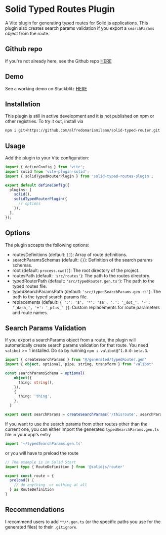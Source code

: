 # Solid Typed Routes Plugin

A Vite plugin for generating typed routes for Solid.js applications. This plugin also creates search params validation if you export a `searchParams` object from the route.

## Github repo

If you're not already here, see the Github repo [HERE](https://github.com/alfredomariamilano/solid-typed-router)

## Demo

See a working demo on Stackblitz [HERE](https://stackblitz.com/~/github.com/alfredomariamilano/solid-hack-typed-routes?file=README.md)

## Installation

This plugin is still in active development and it is not published on npm or other registries. To try it out, install via
```bash
npm i git+https://github.com/alfredomariamilano/solid-typed-router.git --save-dev
```

## Usage

Add the plugin to your Vite configuration:
```typescript
import { defineConfig } from 'vite';
import solid from 'vite-plugin-solid';
import { solidTypedRouterPlugin } from 'solid-typed-routes-plugin';

export default defineConfig({
  plugins: [
    solid(),
    solidTypedRouterPlugin({
      // options
    }),
  ],
});
```

## Options

The plugin accepts the following options:

- routesDefinitions (default: `[]`): Array of route definitions.
- searchParamsSchemas (default: `{}`): Definition of the search params schemas.
- root (default: `process.cwd()`): The root directory of the project.
- routesPath (default: `'src/routes'`): The path to the routes directory.
- typedRouterPath (default: `'src/typedRouter.gen.ts'`): The path to the typed routes file.
- typedSearchParamsPath (default: `'src/typedSearchParams.gen.ts'`): The path to the typed search params file.
- replacements (default: `{ ':': '$', '*': '$$', '.': '_dot_', '-': '_dash_', '+': '_plus_' }`): Custom replacements for route parameters and route names.

## Search Params Validation

If you export a searchParams object from a route, the plugin will automatically create search params validation for that route. You need `valibot` >= 1 installed. Do so by running `npm i valibot@^1.0.0-beta.3`.
```typescript
import { createSearchParams } from "@/generated/typedRouter.gen"
import { object, optional, pipe, string, transform } from "valibot"

const searchParamsSchema = optional(
    object({
      thing: string(),
    }),
    {
      thing: 'thing',
    },
  )

export const searchParams = createSearchParams('/thisroute', searchParamsSchema)
```

If you want to use the search params from other routes other than the current one, you can either import the generated `typedSearchParams.gen.ts` file in your app's entry
```typescript
import '~/typedSearchParams.gen.ts'
```
or you will have to preload the route
```typescript
// The example is in Solid Start
import type { RouteDefinition } from '@solidjs/router'

export const route = {
  preload() {
    // do anything  or nothing at all
  } as RouteDefinition
}
```

## Recommendations

I recommend users to add `**/*.gen.ts` (or the specific paths you use for the generated files) to their `.gitignore`.